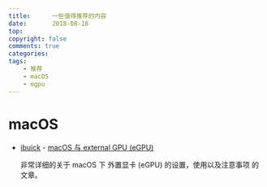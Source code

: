 ```yaml
---
title:      一些值得推荐的内容  
date:       2018-08-18
top:
copyright: false
comments: true
categories:
tags:
    - 推荐
    - macOS
    - egpu
---
```


# macOS

- [ibuick](https://weibo.com/ibuick) - [macOS 与 external GPU (eGPU)](https://media.weibo.cn/article?id=2309404272684186896746)
    
    非常详细的关于 macOS 下 外置显卡 (eGPU) 的设置，使用以及注意事项 的文章。

